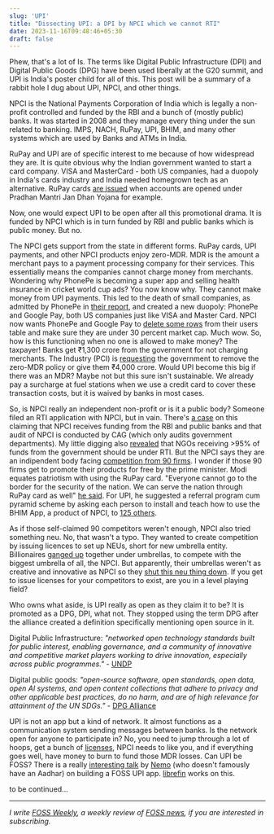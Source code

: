 ```yaml
---
slug: 'UPI'
title: "Dissecting UPI: a DPI by NPCI which we cannot RTI"
date: 2023-11-16T09:48:46+05:30
draft: false
---
```


Phew, that's a lot of Is. The terms like Digital Public Infrastructure (DPI) and Digital Public Goods (DPG) have been used liberally at the G20 summit, and UPI is India's poster child for all of this. This post will be a summary of a rabbit hole I dug about UPI, NPCI, and other things.

NPCI is the National Payments Corporation of India which is legally a non-profit controlled and funded by the RBI and a bunch of (mostly public) banks. It was started in 2008 and they manage every thing under the sun related to banking. IMPS, NACH, RuPay, UPI, BHIM, and many other systems which are used by Banks and ATMs in India. 

RuPay and UPI are of specific interest to me because of how widespread they are. It is quite obvious why the Indian government wanted to start a card company. VISA and MasterCard - both US companies, had a duopoly in India's cards industry and India needed homegrown tech as an alternative. RuPay cards [are issued](https://pmjdy.gov.in/scheme) when accounts are opened under Pradhan Mantri Jan Dhan Yojana for example.

Now, one would expect UPI to be open after all this promotional drama. It is funded by NPCI which is in turn funded by RBI and public banks which is public money. But no. 

The NPCI gets support from the state in different forms. RuPay cards, UPI payments, and other NPCI products enjoy zero-MDR. MDR is the amount a merchant pays to a payment processing company for their services. This essentially means the companies cannot charge money from merchants. Wondering why PhonePe is becoming a super app and selling health insurance in cricket world cup ads? You now know why. They cannot make money from UPI payments. This led to the death of small companies, as admitted by PhonePe in [their report](), and created a new duopoly: PhonePe and Google Pay, both US companies just like VISA and Master Card. NPCI now wants PhonePe and Google Pay to [delete some rows](https://www.moneycontrol.com/news/business/level-1-level-2-level-3-how-npci-plans-to-cap-market-share-of-apps-like-phonepe-and-google-pay-6698711.html) from their users table and make sure they are under 30 percent market cap. Much wow. So, how is this functioning when no one is allowed to make money? The taxpayer! Banks get ₹1,300 crore from the government for not charging merchants. The Industry (PCI) is [requesting](https://www.livemint.com/budget/expectations/budget-2022-payments-industry-urges-govt-to-abolish-zero-mdr-regime-11642766393373.html) the government to remove the zero-MDR policy or give them ₹4,000 crore. Would UPI become this big if there was an MDR? Maybe not but this sure isn't sustainable. We already pay a surcharge at fuel stations when we use a credit card to cover these transaction costs, but it is waived by banks in most cases.

So, is NPCI really an independent non-profit or is it a public body? Someone filed an RTI application with NPCI, but in vain. There's [a case](https://www.casemine.com/judgement/in/5dce1cc946571b7a2b3a9e0c) on this claiming that NPCI receives funding from the RBI and public banks and that audit of NPCI is conducted by CAG (which only audits government departments). My little digging also [revealed](https://web.archive.org/web/20161224220229/http://www.thehindu.com/todays-paper/tp-national/tp-karnataka/private-institutions-ngos-now-come-under-rti-act-information-commissioner/article6688274.ece) that NGOs receiving >95% of funds from the government should be under RTI. But the NPCI says they are an indipendent body facing [competition from 90 firms](https://entrackr.com/2019/10/npci-doesnt-enjoy-monopoly-and-competes-with-90-firms-dilip-asbe-to-cic/). I wonder if those 90 firms get to promote their products for free by the prime minister. Modi equates patriotism with using the RuPay card. "Everyone cannot go to the border for the security of the nation. We can serve the nation through RuPay card as well" [he said](https://www.youtube.com/watch?v=plXYpe9LMhY). For UPI, he suggested a referral program cum pyramid scheme by asking each person to install and teach how to use the BHIM App, a product of NPCI, to [125 others](https://www.livemint.com/Politics/eHf60uO0ul2aqCZtRNJC0L/PM-Modi-asks-youth-to-become-brand-ambassadors-of-anti-corru.html).

As if those self-claimed 90 competitors weren't enough, NPCI also tried something neu. No, that wasn't a typo. They wanted to create competition by issuing licences to set up NEUs, short for new umbrella entity. Billionaires [ganged up](https://www.bqprime.com/business/from-ambani-to-amazon-fomo-drives-nue-applications-as-deadline-ends) together under umbrellas, to compete with the biggest umbrella of all, the NPCI. But apparently, their umbrellas weren't as creative and innovative as NPCI so they [shut this neu thing down](https://inc42.com/buzz/rbi-puts-nue-licencing-on-hold-as-proposals-by-consortiums-fall-short-of-expectations/). If you get to issue licenses for your competitors to exist, are you in a level playing field?

Who owns what aside, is UPI really as open as they claim it to be? It is promoted as a DPG, DPI, what not. They stopped using the term DPG after the alliance created a definition specifically mentioning open source in it.

Digital Public Infrastructure: *"networked open technology standards built for public interest, enabling governance, and a community of innovative and competitive market players working to drive innovation, especially across public programmes."* - [UNDP](https://www.undp.org/digital/digital-public-infrastructure)

Digital public goods: *"open-source software, open standards, open data, open AI systems, and open content collections that adhere to privacy and other applicable best practices, do no harm, and are of high relevance for attainment of the UN SDGs."* - [DPG Alliance](https://digitalpublicgoods.net/standard/)

UPI is not an app but a kind of network. It almost functions as a communication system sending messages between banks. Is the network open for anyone to participate in? No, you need to jump through a lot of hoops, get a bunch of [licenses](https://pay.google.com/intl/en_in/about/external/npci/), NPCI needs to like you, and if everything goes well, have money to burn to fund those MDR losses. Can UPI be FOSS?  There is a really [interesting talk](https://www.youtube.com/watch?v=XALTOoPpaCA&t=519s) by [Nemo](https://github.com/captn3m0) (who doesn't famously have an Aadhar) on building a FOSS UPI app. [librefin](https://github.com/librefin-in) works on this. 

to be continued...

---

*I write [FOSS Weekly](https://fossweekly.beehiiv.com/), a weekly review of [FOSS news](https://fossweekly.beehiiv.com/subscribe), if you are interested in subscribing.*
